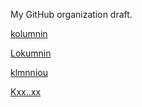 My GitHub organization draft.

[kolumnin](https://github.com/kolumnin)

[Lokumnin](https://github.com/lokumnin)

[klmnniou](https://github.com/klmnniou)

[Kxx..xx](http://klmnniou.github.io/KOLUTHAPPALLIL/)

